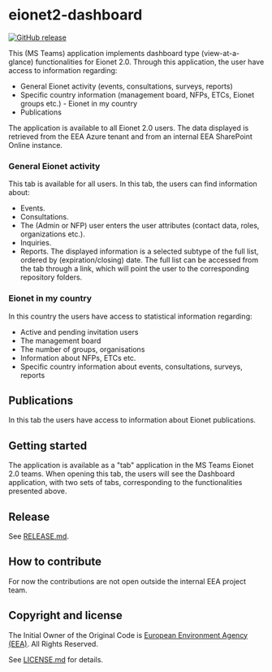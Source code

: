 # eionet2-dashboard

[![GitHub release](https://img.shields.io/github/v/release/eea/eionet2-dashboard)](https://github.com/eea/eionet2-dashboard/releases)

This (MS Teams) application implements dashboard type (view-at-a-glance) functionalities for Eionet 2.0.
Through this application, the user have access to information regarding:
- General Eionet activity (events, consultations, surveys, reports)
- Specific country information (management board, NFPs, ETCs, Eionet groups etc.) - Eionet in my country
- Publications

The application is available to all Eionet 2.0 users.
The data displayed is retrieved from the EEA Azure tenant and from an internal EEA SharePoint Online instance.

### General Eionet activity

This tab is available for all users. In this tab, the users can find information about:
- Events.
- Consultations.
- The (Admin or NFP) user enters the user attributes (contact data, roles, organizations etc.).
- Inquiries.
- Reports.
The displayed information is a selected subtype of the full list, ordered by (expiration/closing) date. The full list can be accessed from the tab through a link, which will point the user to the corresponding repository folders.

### Eionet in my country

In this country the users have access to statistical information regarding:
- Active and pending invitation users
- The management board
- The number of groups, organisations
- Information about NFPs, ETCs etc.
- Specific country information about events, consultations, surveys, reports

## Publications

In this tab the users have access to information about Eionet publications.

## Getting started

The application is available as a "tab" application in the MS Teams Eionet 2.0 teams.
When opening this tab, the users will see the Dashboard application, with two sets of tabs, corresponding to the functionalities presented above.

## Release

See [RELEASE.md](https://github.com/eea/eionet2-dashboard/blob/master/RELEASE.md).

## How to contribute

For now the contributions are not open outside the internal EEA project team.

## Copyright and license

The Initial Owner of the Original Code is [European Environment Agency (EEA)](http://eea.europa.eu).
All Rights Reserved.

See [LICENSE.md](https://github.com/eea/eionet2-dashboard/blob/master/LICENSE.md) for details.